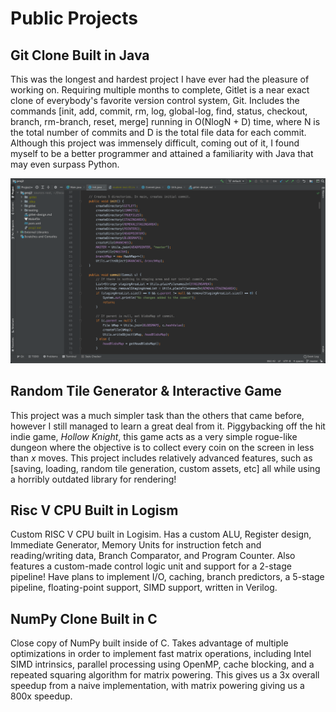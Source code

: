 # Public Projects

## Git Clone Built in Java

This was the longest and hardest project I have ever
had the pleasure of working on. Requiring multiple months to complete, Gitlet is a near exact clone
of everybody's favorite version control system, Git. Includes the commands [init, add, commit, rm, 
log, global-log, find, status, checkout, branch, rm-branch, reset, merge] running in O(NlogN + D) time,
where N is the total number of commits and D is the total file data for each commit. Although this project was
immensely difficult, coming out of it, I found myself to be a better programmer and attained a familiarity 
with Java that may even surpass Python.

![alt text](https://github.com/Jacobaldrich11/projects/blob/main/images/gitlet.png)

## Random Tile Generator & Interactive Game

This project was a much simpler task than the 
others that came before, however I still managed to learn a great deal from it. Piggybacking off the 
hit indie game, <i>Hollow Knight</i>, this game acts as a very simple rogue-like dungeon where the 
objective is to collect every coin on the screen in less than <i>x</i> moves. This project includes 
relatively advanced features, such as [saving, loading, random tile generation, custom assets, etc] 
all while using a horribly outdated library for rendering!</p>

## Risc V CPU Built in Logism 

Custom RISC V CPU built in Logisim. Has a custom ALU, Register design,
Immediate Generator, Memory Units for instruction fetch and reading/writing data, Branch Comparator, and 
Program Counter. Also features a custom-made control logic unit and support for a 2-stage pipeline! Have 
plans to implement I/O, caching, branch predictors, a 5-stage pipeline, floating-point support, SIMD support, 
written in Verilog.

## NumPy Clone Built in C 

Close copy of NumPy built inside of C. Takes advantage of multiple 
optimizations in order to implement fast matrix operations, including Intel SIMD intrinsics, parallel 
processing using OpenMP, cache blocking, and a repeated squaring algorithm for matrix powering. This 
gives us a 3x overall speedup from a naive implementation, with matrix powering giving us a 800x speedup.

